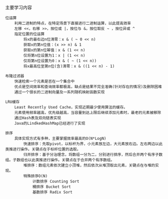 主要学习内容  

    位运算
        利用二进制的特点，在特定场景下直接进行二进制运算，以此提高效率  
        左移 <<，右移 >>，按位或 |，按位与 &，按位取反 ~ ，按位异或 ^  
        指定位置的位运算
            将x的最右边n位清零：x & ( ~ 0 << n)
            获取x的第n位值：(x >> n) & 1
            获取x的第n位幂值：x & (1 << n)
            仅将第n位设置为1：x | (1 << n)
            仅将第n位设置为0：x & ( ~ (1 << n))
            将x最高位至第n位(含)清零：x & ((1 << n) - 1)

    布隆过滤器
        快速检索一个元素是否在一个集合中
        优点是空间效率和查询效率都极高，缺点是结果不完全准确(针对存在的情况)及删除困难
        通过一个很长的二进制向量及一系列随机映射函数实现

    LRU缓存
        Least Recently Used Cache，实现近期最少使用算法的缓存。
        元素使用频率越高，优先级越高，当容量到达上限后继续添加元素时，最老的元素被移除
        通过Hash表及双向链表实现
        Java的LindkedHashMap已经进行了实现

    排序
        具体实现方式有多种，主要掌握效率最高的O(N*LogN)
            快速排序：先取pivot，以标杆为界，小元素放左边，大元素放右边。左右两边以此类推进行操作。关键点在于标杆位置的选取。
            归并排序：基于分治理念，将数组一分为二，分别进行排序，然后合并两个有序子数组。子数组也以此类推进行操作。关键点在于合并两个有序数组。
            堆排序：数组元素依次建立小顶堆，然后依次从堆顶取出元素，关键点在与堆的实现。
            特殊排序O(N)
                计数排序 Counting Sort
                桶排序 Bucket Sort
                基数排序 Radix Sort


